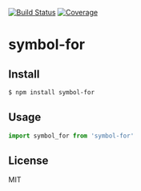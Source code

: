 [![Build Status](https://travis-ci.org/kaelzhang/node-symbol-for.svg?branch=master)](https://travis-ci.org/kaelzhang/node-symbol-for)
[![Coverage](https://codecov.io/gh/kaelzhang/node-symbol-for/branch/master/graph/badge.svg)](https://codecov.io/gh/kaelzhang/node-symbol-for)
<!-- optional appveyor tst
[![Windows Build Status](https://ci.appveyor.com/api/projects/status/github/kaelzhang/node-symbol-for?branch=master&svg=true)](https://ci.appveyor.com/project/kaelzhang/node-symbol-for)
-->
<!-- optional npm version
[![NPM version](https://badge.fury.io/js/symbol-for.svg)](http://badge.fury.io/js/symbol-for)
-->
<!-- optional npm downloads
[![npm module downloads per month](http://img.shields.io/npm/dm/symbol-for.svg)](https://www.npmjs.org/package/symbol-for)
-->
<!-- optional dependency status
[![Dependency Status](https://david-dm.org/kaelzhang/node-symbol-for.svg)](https://david-dm.org/kaelzhang/node-symbol-for)
-->

# symbol-for

<!-- description -->

## Install

```sh
$ npm install symbol-for
```

## Usage

```js
import symbol_for from 'symbol-for'
```

## License

MIT
